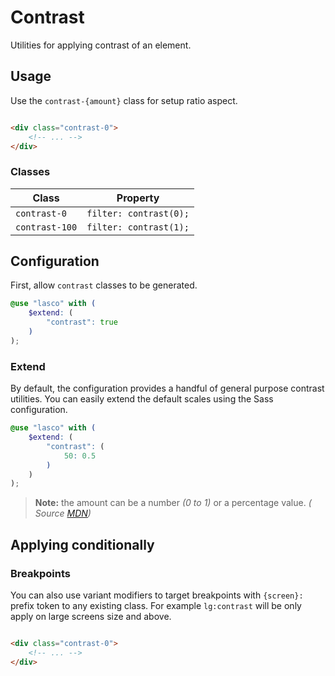 # Contrast

Utilities for applying contrast of an element.

## Usage

Use the `contrast-{amount}` class for setup ratio aspect.

```html

<div class="contrast-0">
    <!-- ... -->
</div>
```

### Classes

| Class          | Property               |
|----------------|------------------------|
| `contrast-0`   | `filter: contrast(0);` |
| `contrast-100` | `filter: contrast(1);` |

## Configuration

First, allow `contrast` classes to be generated.

```scss
@use "lasco" with (
    $extend: (
        "contrast": true
    )
);
```

### Extend

By default, the configuration provides a handful of general purpose contrast utilities. You can easily extend the
default scales using the Sass configuration.

```scss
@use "lasco" with (
    $extend: (
        "contrast": (
            50: 0.5
        )
    )
);
```

> **Note:** the amount can be a number _(0 to 1)_ or a percentage value. _(
Source [MDN](https://developer.mozilla.org/en-US/docs/Web/CSS/filter-function/contrast()#exemples))_

## Applying conditionally

### Breakpoints

You can also use variant modifiers to target breakpoints with `{screen}:` prefix token to any existing class. For
example `lg:contrast` will be only apply on large screens size and above.

```html

<div class="contrast-0">
    <!-- ... -->
</div>
```

